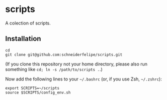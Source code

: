 # scripts

A colection of scripts.

## Installation

```
cd
git clone git@github.com:schneiderfelipe/scripts.git
```

(If you clone this repository not your home directory, please also run
something like `cd; ln -s /path/to/scripts .`.)

Now add the following lines to your `~/.bashrc` (or, if you use Zsh,
`~/.zshrc`):

```
export SCRIPTS=~/scripts
source $SCRIPTS/config_env.sh
```
